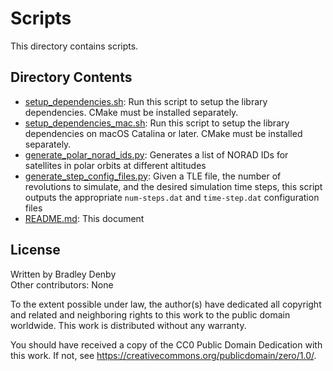 # Scripts

This directory contains scripts.

## Directory Contents

* [setup_dependencies.sh](setup_dependencies.sh): Run this script to setup the
  library dependencies. CMake must be installed separately.
* [setup_dependencies_mac.sh](setup_dependencies_mac.sh): Run this script to
  setup the library dependencies on macOS Catalina or later. CMake must be
  installed separately.
* [generate_polar_norad_ids.py](generate_polar_norad_ids.py): Generates a list
  of NORAD IDs for satellites in polar orbits at different altitudes
* [generate_step_config_files.py](generate_step_config_files.py): Given a TLE
  file, the number of revolutions to simulate, and the desired simulation time
  steps, this script outputs the appropriate `num-steps.dat` and `time-step.dat`
  configuration files
* [README.md](README.md): This document

## License

Written by Bradley Denby  
Other contributors: None

To the extent possible under law, the author(s) have dedicated all copyright and
related and neighboring rights to this work to the public domain worldwide. This
work is distributed without any warranty.

You should have received a copy of the CC0 Public Domain Dedication with this
work. If not, see <https://creativecommons.org/publicdomain/zero/1.0/>.
